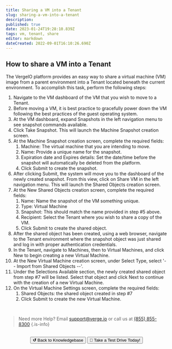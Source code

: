 ```yaml
---
title: Sharing a VM into a Tenant
slug: sharing-a-vm-into-a-tenant
description: 
published: true
date: 2023-01-24T19:28:10.839Z
tags: vm, tenant, share
editor: markdown
dateCreated: 2022-09-01T16:10:26.690Z
---
```


## How to share a VM into a Tenant

The VergeIO platform provides an easy way to share a virtual machine (VM) image from a parent environment into a Tenant located beneath the current environment. To accomplish this task, perform the following steps:
1. Navigate to the VM dashboard of the VM that you wish to move to a Tenant.
1. Before moving a VM, it is best practice to gracefully power down the VM following the best practices of the guest operating system.
1. At the VM dashboard, expand Snapshots in the left navigation menu to see snapshot commands available.
1. Click Take Snapshot. This will launch the Machine Snapshot creation screen.
1. At the Machine Snapshot creation screen, complete the required fields:
   1. Machine: The virtual machine that you are intending to move.
   1. Name: Provide a unique name for the snapshot.
   1. Expiration date and Expires details: Set the date/time before the snapshot will automatically be deleted from the platform.
   1. Click Submit to create the snapshot.
1. After clicking Submit, the system will move you to the dashboard of the newly created snapshot.  From this view, click on Share VM in the left navigation menu. This will launch the Shared Objects creation screen.
1. At the New Shared Objects creation screen, complete the required fields:
   1. Name: Name the snapshot of the VM something unique.
   1. Type: Virtual Machine
   1. Snapshot: This should match the name provided in step #5 above.
   1. Recipient: Select the Tenant where you wish to share a copy of the VM.
   1. Click Submit to create the shared object.
1. After the shared object has been created, using a web browser, navigate to the Tenant environment where the snapshot object was just shared and log in with proper authentication credentials.
1. In the Tenant, navigate to Machines, then to Virtual Machines, and click New to begin creating a new Virtual Machine.
1. At the New Virtual Machine creation screen, under Select Type, select '-- Import from Shared Objects --'.
1. Under the Selections Available section, the newly created shared object from step #7 will be listed. Select that object and click Next to continue with the creation of a new Virtual Machine.
1. On the Virtual Machine Settings screen, complete the required fields:
   1. Shared Objects: the shared object created in step #7
   1. Click Submit to create the new Virtual Machine.

<br>

> Need more Help? Email <a href="mailto:support@verge.io?subject=Support Inquiry" target="_blank" rel="noopener noreferrer">support@verge.io</a> or call us at <a href="tel:+855-855-8300">(855) 855-8300</a>
{.is-info}

<br>
<div style="text-align: center">
  <a href="https://wiki.verge.io/en/public/kb"><button class="button-grey"> <b>↺</b> Back to Knowledgebase</button></a>
<a href="https://www.verge.io/test-drive"><button class="button-orange">🚗 Take a Test Drive Today!</button></a>
</div>